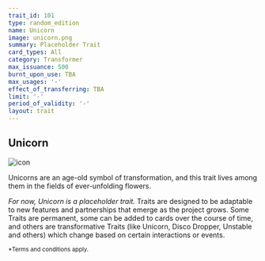 ```yaml
---
trait_id: 101
type: random_edition
name: Unicorn
image: unicorn.png
summary: Placeholder Trait
card_types: All
category: Transformer
max_issuance: 500
burnt_upon_use: TBA
max_usages: '-'
effect_of_transferring: TBA
limit: '-'
period_of_validity: '-'
layout: trait
---
```

## Unicorn

![icon](/assets/images/trait-icons/{{page.image}})

Unicorns are an age-old symbol of transformation, and this trait lives among them in the fields of ever-unfolding flowers.

*For now, Unicorn is a placeholder trait.* Traits are designed to be adaptable to new features and partnerships that emerge as the project grows. Some Traits are permanent, some can be added to cards over the course of time, and others are transformative Traits (like Unicorn, Disco Dropper, Unstable and others) which change based on certain interactions or events.

<small>*Terms and conditions apply.</small>
